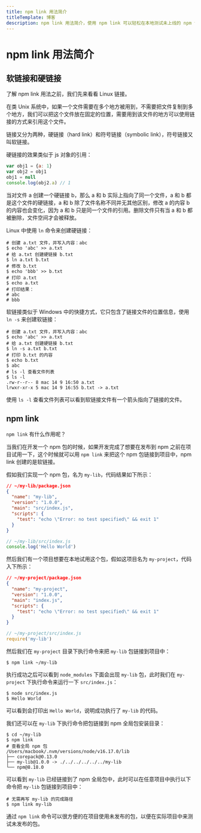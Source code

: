 ```yaml
---
title: npm link 用法简介
titleTemplate: 博客
description: npm link 用法简介，使用 npm link 可以轻松在本地测试未上线的 npm 包。
---
```


# npm link 用法简介

## 软链接和硬链接

了解 npm link 用法之前，我们先来看看 Linux 链接。

在类 Unix 系统中，如果一个文件需要在多个地方被用到，不需要把文件复制到多个地方，我们可以把这个文件放在固定的位置，需要用到该文件的地方可以使用链接的方式来引用这个文件。

链接又分为两种，硬链接（hard link）和符号链接（symbolic link），符号链接又叫软链接。

硬链接的效果类似于 js 对象的引用：

```javascript
var obj1 = {a: 1}
var obj2 = obj1
obj1 = null
console.log(obj2.a) // 1
```

当对文件 a 创建一个硬链接 b，那么 a 和 b 实际上指向了同一个文件，a 和 b 都是这个文件的硬链接，a 和 b 除了文件名称不同并无其他区别，修改
a 的内容 b 的内容也会变化，因为 a 和 b 只是同一个文件的引用。删除文件只有当 a 和 b 都被删除，文件空间才会被释放。

Linux 中使用 `ln` 命令来创建硬链接：

```shell
# 创建 a.txt 文件，并写入内容：abc
$ echo 'abc' >> a.txt
# 给 a.txt 创建硬链接 b.txt
$ ln a.txt b.txt
# 修改 b.txt
$ echo 'bbb' >> b.txt
# 打印 a.txt
$ echo a.txt
# 打印结果：
# abc
# bbb
```

软链接类似于 Windows 中的快捷方式，它只包含了链接文件的位置信息，使用 `ln -s` 来创建软链接：

```shell
# 创建 a.txt 文件，并写入内容：abc
$ echo 'abc' >> a.txt
# 给 a.txt 创建硬链接 b.txt
$ ln -s a.txt b.txt
# 打印 b.txt 的内容
$ echo b.txt
$ abc
# ls -l 查看文件列表
$ ls -l
.rw-r--r-- 8 mac 14 9 16:50 a.txt
lrwxr-xr-x 5 mac 14 9 16:55 b.txt -> a.txt
```

使用 `ls -l` 查看文件列表可以看到软链接文件有一个箭头指向了链接的文件。

## npm link

`npm link` 有什么作用呢？

当我们在开发一个 npm 包的时候，如果开发完成了想要在发布到 npm 之前在项目试用一下，这个时候就可以用 `npm link` 来把这个 npm
包链接到项目中，npm link 创建的是软链接。

假如我们实现一个 npm 包，名为 `my-lib`，代码结果如下所示：

```json
// ~/my-lib/package.json
{
  "name": "my-lib",
  "version": "1.0.0",
  "main": "src/index.js",
  "scripts": {
    "test": "echo \"Error: no test specified\" && exit 1"
  }
}
```

```js
// ~/my-lib/src/index.js
console.log('Hello World')
```

然后我们有一个项目想要在本地试用这个包，假如这项目名为 `my-project`，代码入下所示：

```json
// ~/my-project/package.json
{
  "name": "my-project",
  "version": "1.0.0",
  "main": "index.js",
  "scripts": {
    "test": "echo \"Error: no test specified\" && exit 1"
  }
}
```

```javascript
// ~/my-project/src/index.js
require('my-lib')
```

然后我们在 `my-project` 目录下执行命令来把 `my-lib` 包链接到项目中：

```shell
$ npm link ~/my-lib
```

执行成功之后可以看到 `node_modules` 下面会出现 `my-lib` 包，此时我们在 `my-project` 下执行命令来运行一下 `src/index.js`：

```shell
$ node src/index.js
$ Hello World
```

可以看到会打印出 `Hello World`，说明成功执行了 `my-lib` 的代码。

我们还可以在 `my-lib` 下执行命令把包链接到 npm 全局包安装目录：

```shell
$ cd ~/my-lib
$ npm link
# 查看全局 npm 包
/Users/macbook/.nvm/versions/node/v16.17.0/lib
├── corepack@0.13.0
├── my-lib@1.0.0 -> ./../../../../../my-lib
└── npm@8.18.0
```

可以看到 `my-lib` 已经链接到了 npm 全局包中，此时可以在任意项目中执行以下命令把 `my-lib` 包链接到项目中：

```shell
# 无需再写 my-lib 的完成路径
$ npm link my-lib
```

通过 `npm link` 命令可以很方便的在项目使用未发布的包，以便在实际项目中来测试未发布的包。
